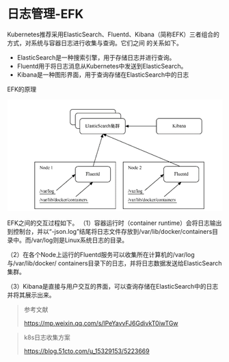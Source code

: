 # 日志管理-EFK

Kubernetes推荐采用ElasticSearch、Fluentd、Kibana（简称EFK）三者组合的方式，对系统与容器日志进行收集与查询。它们之间
的关系如下。

- ElasticSearch是一种搜索引擎，用于存储日志并进行查询。
- Fluentd用于将日志消息从Kubernetes中发送到ElasticSearch。
- Kibana是一种图形界面，用于查询存储在ElasticSearch中的日志



EFK的原理

![](../../_static/image-20220421140559592.png)



EFK之间的交互过程如下。
（1）容器运行时（container runtime）会将日志输出到控制台，并以“-json.log”结尾将日志文件存放到/var/lib/docker/containers目录中。而/var/log则是Linux系统日志的目录。





（2）在各个Node上运行的Fluentd服务可以收集所在计算机的/var/log与/var/lib/docker/ containers目录下的日志，并将日志数据发送给ElasticSearch集群。





（3）Kibana是直接与用户交互的界面，可以查询存储在ElasticSearch中的日志并将其展示出来。





> 参考文献
>
> https://mp.weixin.qq.com/s/lPeYavvFJ6GdivkT0iwTGw







> k8s日志收集方案
>
>  https://blog.51cto.com/u_15329153/5223669
